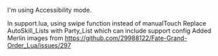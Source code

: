 I'm using Accessibility mode.

In support.lua, using swipe function instead of manualTouch
Replace AutoSkill_Lists with Party_List which can include support config
Added Merlin images from https://github.com/29988122/Fate-Grand-Order_Lua/issues/297